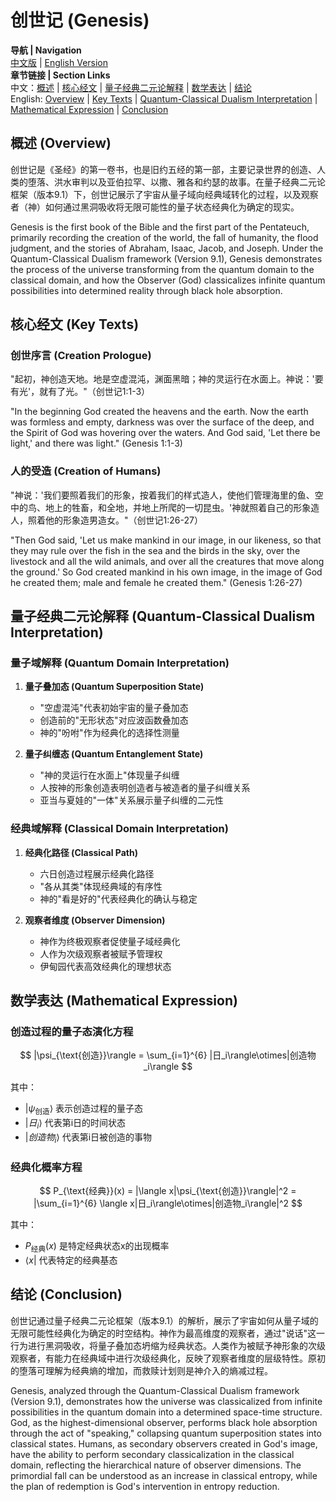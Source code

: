 # 创世记 (Genesis)

**导航 | Navigation**  
[中文版](#创世记解析) | [English Version](#genesis-analysis)  
**章节链接 | Section Links**  
中文：[概述](#概述-overview) | [核心经文](#核心经文-key-texts) | [量子经典二元论解释](#量子经典二元论解释-quantum-classical-dualism-interpretation) | [数学表达](#数学表达-mathematical-expression) | [结论](#结论-conclusion)  
English: [Overview](#概述-overview) | [Key Texts](#核心经文-key-texts) | [Quantum-Classical Dualism Interpretation](#量子经典二元论解释-quantum-classical-dualism-interpretation) | [Mathematical Expression](#数学表达-mathematical-expression) | [Conclusion](#结论-conclusion)

## 概述 (Overview)

创世记是《圣经》的第一卷书，也是旧约五经的第一部，主要记录世界的创造、人类的堕落、洪水审判以及亚伯拉罕、以撒、雅各和约瑟的故事。在量子经典二元论框架（版本9.1）下，创世记展示了宇宙从量子域向经典域转化的过程，以及观察者（神）如何通过黑洞吸收将无限可能性的量子状态经典化为确定的现实。

Genesis is the first book of the Bible and the first part of the Pentateuch, primarily recording the creation of the world, the fall of humanity, the flood judgment, and the stories of Abraham, Isaac, Jacob, and Joseph. Under the Quantum-Classical Dualism framework (Version 9.1), Genesis demonstrates the process of the universe transforming from the quantum domain to the classical domain, and how the Observer (God) classicalizes infinite quantum possibilities into determined reality through black hole absorption.

## 核心经文 (Key Texts)

### 创世序言 (Creation Prologue)
"起初，神创造天地。地是空虚混沌，渊面黑暗；神的灵运行在水面上。神说：'要有光'，就有了光。"（创世记1:1-3）

"In the beginning God created the heavens and the earth. Now the earth was formless and empty, darkness was over the surface of the deep, and the Spirit of God was hovering over the waters. And God said, 'Let there be light,' and there was light." (Genesis 1:1-3)

### 人的受造 (Creation of Humans)
"神说：'我们要照着我们的形象，按着我们的样式造人，使他们管理海里的鱼、空中的鸟、地上的牲畜，和全地，并地上所爬的一切昆虫。'神就照着自己的形象造人，照着他的形象造男造女。"（创世记1:26-27）

"Then God said, 'Let us make mankind in our image, in our likeness, so that they may rule over the fish in the sea and the birds in the sky, over the livestock and all the wild animals, and over all the creatures that move along the ground.' So God created mankind in his own image, in the image of God he created them; male and female he created them." (Genesis 1:26-27)

## 量子经典二元论解释 (Quantum-Classical Dualism Interpretation)

### 量子域解释 (Quantum Domain Interpretation)
1. **量子叠加态 (Quantum Superposition State)**
   - "空虚混沌"代表初始宇宙的量子叠加态
   - 创造前的"无形状态"对应波函数叠加态
   - 神的"吩咐"作为经典化的选择性测量

2. **量子纠缠态 (Quantum Entanglement State)**
   - "神的灵运行在水面上"体现量子纠缠
   - 人按神的形象创造表明创造者与被造者的量子纠缠关系
   - 亚当与夏娃的"一体"关系展示量子纠缠的二元性

### 经典域解释 (Classical Domain Interpretation)
1. **经典化路径 (Classical Path)**
   - 六日创造过程展示经典化路径
   - "各从其类"体现经典域的有序性
   - 神的"看是好的"代表经典化的确认与稳定

2. **观察者维度 (Observer Dimension)**
   - 神作为终极观察者促使量子域经典化
   - 人作为次级观察者被赋予管理权
   - 伊甸园代表高效经典化的理想状态

## 数学表达 (Mathematical Expression)

### 创造过程的量子态演化方程
$$
|\psi_{\text{创造}}\rangle = \sum_{i=1}^{6} |日_i\rangle\otimes|创造物_i\rangle
$$

其中：
- $|\psi_{\text{创造}}\rangle$ 表示创造过程的量子态
- $|日_i\rangle$ 代表第i日的时间状态
- $|创造物_i\rangle$ 代表第i日被创造的事物

### 经典化概率方程
$$
P_{\text{经典}}(x) = |\langle x|\psi_{\text{创造}}\rangle|^2 = |\sum_{i=1}^{6} \langle x|日_i\rangle\otimes|创造物_i\rangle|^2
$$

其中：
- $P_{\text{经典}}(x)$ 是特定经典状态x的出现概率
- $\langle x|$ 代表特定的经典基态

## 结论 (Conclusion)

创世记通过量子经典二元论框架（版本9.1）的解析，展示了宇宙如何从量子域的无限可能性经典化为确定的时空结构。神作为最高维度的观察者，通过"说话"这一行为进行黑洞吸收，将量子叠加态坍缩为经典状态。人类作为被赋予神形象的次级观察者，有能力在经典域中进行次级经典化，反映了观察者维度的层级特性。原初的堕落可理解为经典熵的增加，而救赎计划则是神介入的熵减过程。

Genesis, analyzed through the Quantum-Classical Dualism framework (Version 9.1), demonstrates how the universe was classicalized from infinite possibilities in the quantum domain into a determined space-time structure. God, as the highest-dimensional observer, performs black hole absorption through the act of "speaking," collapsing quantum superposition states into classical states. Humans, as secondary observers created in God's image, have the ability to perform secondary classicalization in the classical domain, reflecting the hierarchical nature of observer dimensions. The primordial fall can be understood as an increase in classical entropy, while the plan of redemption is God's intervention in entropy reduction. 